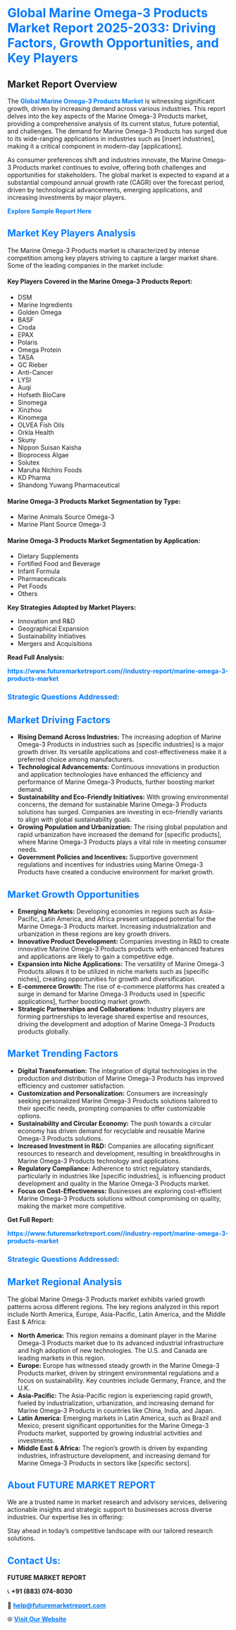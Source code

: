 <h1 style="color: #007BFF;">Global Marine Omega-3 Products Market Report 2025-2033: Driving Factors, Growth Opportunities, and Key Players</h1>

<section id="overview">
<h2>Market Report Overview</h2>
<p>The <a href="https://www.futuremarketreport.com//industry-report/marine-omega-3-products-market" style="color: #007BFF; text-decoration: none;"><strong>Global Marine Omega-3 Products Market</strong></a> is witnessing significant growth, driven by increasing demand across various industries. This report delves into the key aspects of the Marine Omega-3 Products market, providing a comprehensive analysis of its current status, future potential, and challenges. The demand for Marine Omega-3 Products has surged due to its wide-ranging applications in industries such as [insert industries], making it a critical component in modern-day [applications].</p>
<p>As consumer preferences shift and industries innovate, the Marine Omega-3 Products market continues to evolve, offering both challenges and opportunities for stakeholders. The global market is expected to expand at a substantial compound annual growth rate (CAGR) over the forecast period, driven by technological advancements, emerging applications, and increasing investments by major players.</p>
</section>

<section id="overview">
<p><a href="https://www.futuremarketreport.com//request-sample/reportId=78993" style="color: #007BFF; text-decoration: none;"><strong>Explore Sample Report Here</strong></a></p>
</section>

<section id="key-players">
<h2 style="color: #007BFF;">Market Key Players Analysis</h2>
<p>The Marine Omega-3 Products market is characterized by intense competition among key players striving to capture a larger market share. Some of the leading companies in the market include:</p>
<h4>Key Players Covered in the Marine Omega-3 Products Report:</h4>
<ul><li>DSM</li><li>Marine Ingredients</li><li>Golden Omega</li><li>BASF</li><li>Croda</li><li>EPAX</li><li>Polaris</li><li>Omega Protein</li><li>TASA</li><li>GC Rieber</li><li>Anti-Cancer</li><li>LYSI</li><li>Auqi</li><li>Hofseth BioCare</li><li>Sinomega</li><li>Xinzhou</li><li>Kinomega</li><li>OLVEA Fish Oils</li><li>Orkla Health</li><li>Skuny</li><li>Nippon Suisan Kaisha</li><li>Bioprocess Algae</li><li>Solutex</li><li>Maruha Nichiro Foods</li><li>KD Pharma</li><li>Shandong Yuwang Pharmaceutical</li></ul>
<h4>Marine Omega-3 Products Market Segmentation by Type:</h4>
<ul><li>Marine Animals Source Omega-3</li><li>Marine Plant Source Omega-3</li></ul>

<h4>Marine Omega-3 Products Market Segmentation by Application:</h4>
<ul><li>Dietary Supplements</li><li>Fortified Food and Beverage</li><li>Infant Formula</li><li>Pharmaceuticals</li><li>Pet Foods</li><li>Others</li></ul>
<p><strong>Key Strategies Adopted by Market Players:</strong></p>
<ul>
<li>Innovation and R&D</li>
<li>Geographical Expansion</li>
<li>Sustainability Initiatives</li>
<li>Mergers and Acquisitions</li>
</ul>
</section>

<section>
<p><strong>Read Full Analysis: </strong></p><a href="https://www.futuremarketreport.com//industry-report/marine-omega-3-products-market" style="color: #007BFF; text-decoration: none;"><strong>https://www.futuremarketreport.com//industry-report/marine-omega-3-products-market</strong></a>
<h3 style="color: #007BFF;">Strategic Questions Addressed:</h3>
</section>

<section id="driving-factors">
<h2 style="color: #007BFF;">Market Driving Factors</h2>
<ul>
<li><strong>Rising Demand Across Industries:</strong> The increasing adoption of Marine Omega-3 Products in industries such as [specific industries] is a major growth driver. Its versatile applications and cost-effectiveness make it a preferred choice among manufacturers.</li>
<li><strong>Technological Advancements:</strong> Continuous innovations in production and application technologies have enhanced the efficiency and performance of Marine Omega-3 Products, further boosting market demand.</li>
<li><strong>Sustainability and Eco-Friendly Initiatives:</strong> With growing environmental concerns, the demand for sustainable Marine Omega-3 Products solutions has surged. Companies are investing in eco-friendly variants to align with global sustainability goals.</li>
<li><strong>Growing Population and Urbanization:</strong> The rising global population and rapid urbanization have increased the demand for [specific products], where Marine Omega-3 Products plays a vital role in meeting consumer needs.</li>
<li><strong>Government Policies and Incentives:</strong> Supportive government regulations and incentives for industries using Marine Omega-3 Products have created a conducive environment for market growth.</li>
</ul>
</section>

<section id="growth-opportunities">
<h2 style="color: #007BFF;">Market Growth Opportunities</h2>
<ul>
<li><strong>Emerging Markets:</strong> Developing economies in regions such as Asia-Pacific, Latin America, and Africa present untapped potential for the Marine Omega-3 Products market. Increasing industrialization and urbanization in these regions are key growth drivers.</li>
<li><strong>Innovative Product Development:</strong> Companies investing in R&D to create innovative Marine Omega-3 Products products with enhanced features and applications are likely to gain a competitive edge.</li>
<li><strong>Expansion into Niche Applications:</strong> The versatility of Marine Omega-3 Products allows it to be utilized in niche markets such as [specific niches], creating opportunities for growth and diversification.</li>
<li><strong>E-commerce Growth:</strong> The rise of e-commerce platforms has created a surge in demand for Marine Omega-3 Products used in [specific applications], further boosting market growth.</li>
<li><strong>Strategic Partnerships and Collaborations:</strong> Industry players are forming partnerships to leverage shared expertise and resources, driving the development and adoption of Marine Omega-3 Products products globally.</li>
</ul>
</section>

<section id="trending-factors">
<h2 style="color: #007BFF;">Market Trending Factors</h2>
<ul>
<li><strong>Digital Transformation:</strong> The integration of digital technologies in the production and distribution of Marine Omega-3 Products has improved efficiency and customer satisfaction.</li>
<li><strong>Customization and Personalization:</strong> Consumers are increasingly seeking personalized Marine Omega-3 Products solutions tailored to their specific needs, prompting companies to offer customizable options.</li>
<li><strong>Sustainability and Circular Economy:</strong> The push towards a circular economy has driven demand for recyclable and reusable Marine Omega-3 Products solutions.</li>
<li><strong>Increased Investment in R&D:</strong> Companies are allocating significant resources to research and development, resulting in breakthroughs in Marine Omega-3 Products technology and applications.</li>
<li><strong>Regulatory Compliance:</strong> Adherence to strict regulatory standards, particularly in industries like [specific industries], is influencing product development and quality in the Marine Omega-3 Products market.</li>
<li><strong>Focus on Cost-Effectiveness:</strong> Businesses are exploring cost-efficient Marine Omega-3 Products solutions without compromising on quality, making the market more competitive.</li>
</ul>
</section>

<section>
<p><strong>Get Full Report: </strong></p><a href="https://www.futuremarketreport.com//industry-report/marine-omega-3-products-market" style="color: #007BFF; text-decoration: none;"><strong>https://www.futuremarketreport.com//industry-report/marine-omega-3-products-market</strong></a>
<h3 style="color: #007BFF;">Strategic Questions Addressed:</h3>
</section>


<section id="regional-analysis">
<h2 style="color: #007BFF;">Market Regional Analysis</h2>
<p>The global Marine Omega-3 Products market exhibits varied growth patterns across different regions. The key regions analyzed in this report include North America, Europe, Asia-Pacific, Latin America, and the Middle East & Africa:</p>
<ul>
<li><strong>North America:</strong> This region remains a dominant player in the Marine Omega-3 Products market due to its advanced industrial infrastructure and high adoption of new technologies. The U.S. and Canada are leading markets in this region.</li>
<li><strong>Europe:</strong> Europe has witnessed steady growth in the Marine Omega-3 Products market, driven by stringent environmental regulations and a focus on sustainability. Key countries include Germany, France, and the U.K.</li>
<li><strong>Asia-Pacific:</strong> The Asia-Pacific region is experiencing rapid growth, fueled by industrialization, urbanization, and increasing demand for Marine Omega-3 Products in countries like China, India, and Japan.</li>
<li><strong>Latin America:</strong> Emerging markets in Latin America, such as Brazil and Mexico, present significant opportunities for the Marine Omega-3 Products market, supported by growing industrial activities and investments.</li>
<li><strong>Middle East & Africa:</strong> The region’s growth is driven by expanding industries, infrastructure development, and increasing demand for Marine Omega-3 Products in sectors like [specific sectors].</li>
</ul>
</section>

<footer>
<h2 style="color: #007BFF;">About FUTURE MARKET REPORT</h2>
<p>We are a trusted name in market research and advisory services, delivering actionable insights and strategic support to businesses across diverse industries. Our expertise lies in offering:</p>

<p>Stay ahead in today’s competitive landscape with our tailored research solutions.</p>

<h2 style="color: #007BFF;">Contact Us:</h2>
<p><strong>FUTURE MARKET REPORT</strong></p>
<p>📞 <strong>+91 (883) 074-8030</strong></p>
<p>📧 <strong><a href="mailto:help@futuremarketreport.com" style="color: #007BFF;">help@futuremarketreport.com</a></strong></p>
<p>🌐 <strong><a href="https://www.futuremarketreport.com/" style="color: #007BFF;">Visit Our Website</a></strong></p>
</footer>